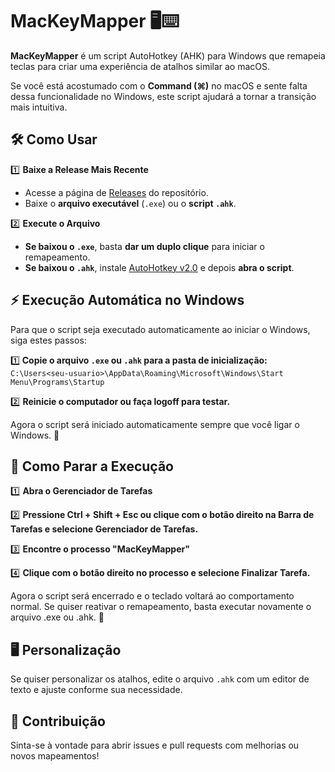 # MacKeyMapper 🖥️⌨️

**MacKeyMapper** é um script AutoHotkey (AHK) para Windows que remapeia teclas para criar uma experiência de atalhos similar ao macOS. 

Se você está acostumado com o **Command (⌘)** no macOS e sente falta dessa funcionalidade no Windows, este script ajudará a tornar a transição mais intuitiva.

## 🛠️ Como Usar
1️⃣ **Baixe a Release Mais Recente**
- Acesse a página de [Releases](https://github.com/pauloricardo-ggs/MacKeyMapper/releases) do repositório.
- Baixe o **arquivo executável** (`.exe`) ou o **script `.ahk`**.

2️⃣ **Execute o Arquivo**
- **Se baixou o `.exe`**, basta **dar um duplo clique** para iniciar o remapeamento.
- **Se baixou o `.ahk`**, instale [AutoHotkey v2.0](https://www.autohotkey.com/) e depois **abra o script**.

## ⚡ Execução Automática no Windows
Para que o script seja executado automaticamente ao iniciar o Windows, siga estes passos:

1️⃣**️ Copie o arquivo `.exe` ou `.ahk` para a pasta de inicialização:**
`C:\Users<seu-usuario>\AppData\Roaming\Microsoft\Windows\Start Menu\Programs\Startup`
 
2️⃣ **Reinicie o computador ou faça logoff para testar.**

Agora o script será iniciado automaticamente sempre que você ligar o Windows. 🚀

## 🛑 Como Parar a Execução
1️⃣ **Abra o Gerenciador de Tarefas**

2️⃣ **Pressione Ctrl + Shift + Esc ou clique com o botão direito na Barra de Tarefas e selecione Gerenciador de Tarefas.**

3️⃣ **Encontre o processo "MacKeyMapper"**

4️⃣ **Clique com o botão direito no processo e selecione Finalizar Tarefa.**

Agora o script será encerrado e o teclado voltará ao comportamento normal.
Se quiser reativar o remapeamento, basta executar novamente o arquivo .exe ou .ahk. 🚀

## 🖥️ Personalização
Se quiser personalizar os atalhos, edite o arquivo `.ahk` com um editor de texto e ajuste conforme sua necessidade.

## 📝 Contribuição
Sinta-se à vontade para abrir issues e pull requests com melhorias ou novos mapeamentos!